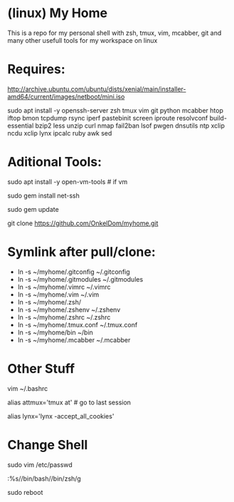 # (linux) My Home

This is a repo for my personal shell with zsh, tmux, vim, mcabber, git and many other usefull tools for my workspace on linux

# Requires:

http://archive.ubuntu.com/ubuntu/dists/xenial/main/installer-amd64/current/images/netboot/mini.iso

sudo apt install -y openssh-server zsh tmux vim git python mcabber htop iftop bmon tcpdump rsync iperf pastebinit screen iproute resolvconf build-essential bzip2 less unzip curl nmap fail2ban lsof pwgen dnsutils ntp xclip ncdu xclip lynx ipcalc ruby awk sed

# Aditional Tools:
sudo apt install -y open-vm-tools # if vm

sudo gem install net-ssh

sudo gem update

git clone https://github.com/OnkelDom/myhome.git

# Symlink after pull/clone:

 * ln -s ~/myhome/.gitconfig ~/.gitconfig
 * ln -s ~/myhome/.gitmodules ~/.gitmodules
 * ln -s ~/myhome/.vimrc ~/.vimrc
 * ln -s ~/myhome/.vim ~/.vim
 * ln -s ~/myhome/.zsh/
 * ln -s ~/myhome/.zshenv ~/.zshenv
 * ln -s ~/myhome/.zshrc ~/.zshrc
 * ln -s ~/myhome/.tmux.conf ~/.tmux.conf
 * ln -s ~/myhome/bin ~/bin
 * ln -s ~/myhome/.mcabber ~/.mcabber
 
 # Other Stuff
 
 vim ~/.bashrc
 
 alias attmux='tmux at' # go to last session
 
 alias lynx='lynx -accept_all_cookies'
 
 # Change Shell
 sudo vim /etc/passwd

 :%s/\/bin\/bash/\/bin\/zsh/g
 
 sudo reboot
